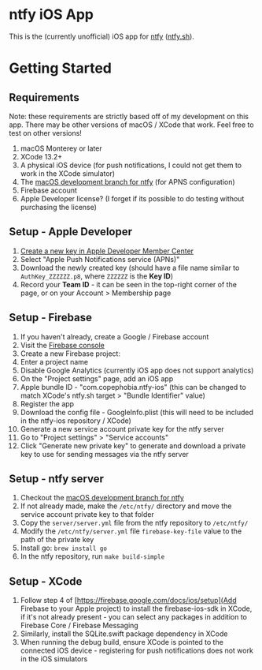 #  ntfy iOS App
This is the (currently unofficial) iOS app for [ntfy](https://github.com/binwiederhier/ntfy) ([ntfy.sh](https://ntfy.sh)).

# Getting Started

## Requirements
Note: these requirements are strictly based off of my development on this app. There may be other versions of macOS / XCode that work. Feel free to test on other versions!

1. macOS Monterey or later
1. XCode 13.2+
1. A physical iOS device (for push notifications, I could not get them to work in the XCode simulator)
1. The [macOS development branch for ntfy](https://github.com/Copephobia/ntfy/tree/macos-development) (for APNS configuration)
1. Firebase account
1. Apple Developer license? (I forget if its possible to do testing without purchasing the license)

## Setup - Apple Developer

1. [Create a new key in Apple Developer Member Center](https://developer.apple.com/account/resources/authkeys/add)
  1. Select "Apple Push Notifications service (APNs)"
1. Download the newly created key (should have a file name similar to `AuthKey_ZZZZZZ.p8`, where `ZZZZZZ` is the **Key ID**)
1. Record your **Team ID** - it can be seen in the top-right corner of the page, or on your Account > Membership page

## Setup - Firebase

1. If you haven't already, create a Google / Firebase account
1. Visit the [Firebase console](https://console.firebase.google.com)
1. Create a new Firebase project:
  1. Enter a project name
  1. Disable Google Analytics (currently iOS app does not support analytics)
1. On the "Project settings" page, add an iOS app
  1. Apple bundle ID - "com.copephobia.ntfy-ios" (this can be changed to match XCode's ntfy.sh target > "Bundle Identifier" value)
  1. Register the app
  1. Download the config file - GoogleInfo.plist (this will need to be included in the ntfy-ios repository / XCode)
1. Generate a new service account private key for the ntfy server
  1. Go to "Project settings" > "Service accounts"
  1. Click "Generate new private key" to generate and download a private key to use for sending messages via the ntfy server

## Setup - ntfy server

1. Checkout the [macOS development branch for ntfy](https://github.com/Copephobia/ntfy/tree/macos-development)
1. If not already made, make the `/etc/ntfy/` directory and move the service account private key to that folder
1. Copy the `server/server.yml` file from the ntfy repository to `/etc/ntfy/`
1. Modify the `/etc/ntfy/server.yml` file `firebase-key-file` value to the path of the private key
1. Install go: `brew install go`
1. In the ntfy repository, run `make build-simple`

## Setup - XCode

1. Follow step 4 of [https://firebase.google.com/docs/ios/setup](Add Firebase to your Apple project) to install the firebase-ios-sdk in XCode, if it's not already present - you can select any packages in addition to Firebase Core / Firebase Messaging
1. Similarly, install the SQLite.swift package dependency in XCode
1. When running the debug build, ensure XCode is pointed to the connected iOS device - registering for push notifications does not work in the iOS simulators
